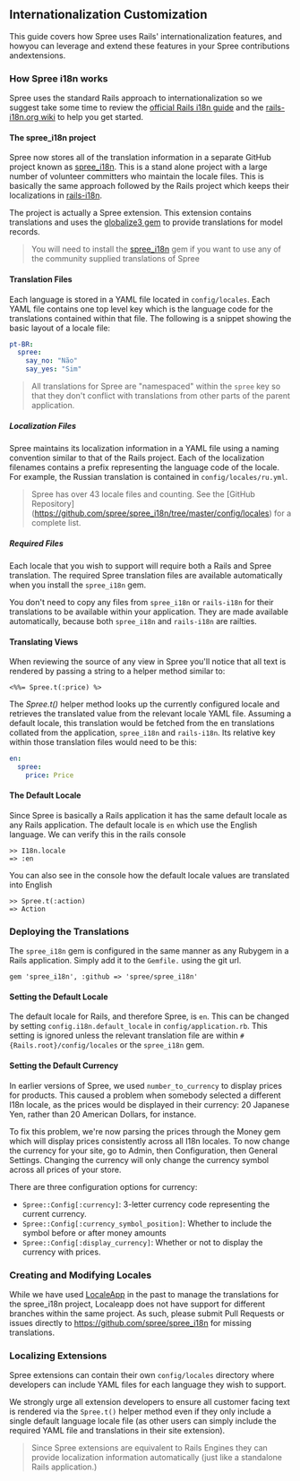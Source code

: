 ## Internationalization Customization
This guide covers how Spree uses Rails' internationalization features, and howyou can leverage and
extend these features in your Spree contributions andextensions.

### How Spree i18n works
Spree uses the standard Rails approach to internationalization so we suggest take some time to
review the [official Rails i18n guide](http://guides.rubyonrails.org/i18n.html) and the
[rails-i18n.org wiki](http://rails-i18n.org/wiki) to help you get started.

#### The spree_i18n project
Spree now stores all of the translation information in a separate GitHub project known as
[spree_i18n](https://github.com/spree/spree_i18n). This is a stand alone project with a large number
of volunteer committers who maintain the locale files. This is basically the same approach followed
by the Rails project which keeps their localizations in
[rails-i18n](https://github.com/svenfuchs/rails-i18n).

The project is actually a Spree extension. This extension contains translations and uses the
[globalize3 gem](https://github.com/svenfuchs/globalize3) to provide translations for model records.

> You will need to install the [spree_i18n](https://github.com/spree/spree_i18n) gem if you want 
to use any of the community supplied translations of Spree

#### Translation Files
Each language is stored in a YAML file located in `config/locales`. Each YAML
file contains one top level key which is the language code for the translations
contained within that file.  The following is a snippet showing the basic layout
of a locale file:
```yaml
pt-BR:
  spree:
    say_no: "Não"
    say_yes: "Sim"
```

> All translations for Spree are "namespaced" within the `spree` key so that they don't conflict 
with translations from other parts of the parent application.

##### Localization Files
Spree maintains its localization information in a YAML file using a naming convention similar to
that of the Rails project.  Each of the localization filenames contains a prefix representing the
language code of the locale. For example, the Russian translation is contained in
`config/locales/ru.yml`.

> Spree has over 43 locale files and counting.  See the [GitHub Repository]
(https://github.com/spree/spree_i18n/tree/master/config/locales) for a complete list.

##### Required Files
Each locale that you wish to support will require both a Rails and Spree translation.  The required
Spree translation files are available automatically when you install the `spree_i18n` gem.

You don't need to copy any files from `spree_i18n` or `rails-i18n` for their translations to be
available within your application. They are made available automatically, because both `spree_i18n`
and `rails-i18n` are railties.

#### Translating Views
When reviewing the source of any view in Spree you'll notice that all text is rendered by passing
 a string to a helper method similar to:
```erb
<%%= Spree.t(:price) %>
```
The *Spree.t()* helper method looks up the currently configured locale and retrieves the translated
value from the relevant locale YAML file. Assuming a default locale, this translation would be
fetched from the en translations collated from the application, `spree_i18n` and `rails-i18n`. Its
relative key within those translation files would need to be this:
```yaml
en:
  spree:
    price: Price
```

#### The Default Locale
Since Spree is basically a Rails application it has the same default locale as any Rails
application.  The default locale is `en` which use the English language.  We can verify this in the
rails console
```
>> I18n.locale
=> :en
```
You can also see in the console how the default locale values are translated into English
```
>> Spree.t(:action)
=> Action
```

### Deploying the Translations
The `spree_i18n` gem is configured in the same manner as any Rubygem in a Rails application. 
Simply add it to the `Gemfile.` using the git url.
```
gem 'spree_i18n', :github => 'spree/spree_i18n'
```

#### Setting the Default Locale
The default locale for Rails, and therefore Spree, is `en`. This can be changed by setting
`config.i18n.default_locale` in `config/application.rb`. This setting is ignored unless the relevant
translation file are within `#{Rails.root}/config/locales` or the `spree_i18n` gem.

#### Setting the Default Currency
In earlier versions of Spree, we used `number_to_currency` to display prices for products. This
caused a problem when somebody selected a different I18n locale, as the prices would be displayed in
their currency: 20 Japanese Yen, rather than 20 American Dollars, for instance.

To fix this problem, we're now parsing the prices through the Money gem which will display prices
consistently across all I18n locales. To now change the currency for your site, go to Admin, then
Configuration, then General Settings. Changing the currency will only change the currency symbol
across all prices of your store.

There are three configuration options for currency:
* `Spree::Config[:currency]`: 3-letter currency code representing the current currency.
* `Spree::Config[:currency_symbol_position]`: Whether to include the symbol before or after 
money amounts
* `Spree::Config[:display_currency]`: Whether or not to display the currency with prices.

### Creating and Modifying Locales
While we have used [LocaleApp](http://localeapp.com) in the past to manage the translations for  the
spree_i18n project, Localeapp does not have support for different branches within the same  project.
As such, please submit Pull Requests or issues directly to https://github.com/spree/spree_i18n for
missing translations.

### Localizing Extensions
Spree extensions can contain their own `config/locales` directory where developers can include YAML
files for each language they wish to support.

We strongly urge all extension developers to ensure all customer facing text is rendered via the
`Spree.t()` helper method even if they only include a single default language locale file (as other
users can simply include the required YAML file and translations in their site extension).

> Since Spree extensions are equivalent to Rails Engines they can provide localization information
automatically (just like a standalone Rails application.)
